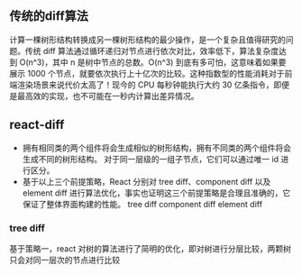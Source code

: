 
## 传统的diff算法
计算一棵树形结构转换成另一棵树形结构的最少操作，是一个复杂且值得研究的问题。传统 diff 算法通过循环递归对节点进行依次对比，效率低下，算法复杂度达到 O(n^3)，其中 n 是树中节点的总数。O(n^3) 到底有多可怕，这意味着如果要展示 1000 个节点，就要依次执行上十亿次的比较。这种指数型的性能消耗对于前端渲染场景来说代价太高了！现今的 CPU 每秒钟能执行大约 30 亿条指令，即便是最高效的实现，也不可能在一秒内计算出差异情况。

## react-diff


* 拥有相同类的两个组件将会生成相似的树形结构，拥有不同类的两个组件将会生成不同的树形结构。
对于同一层级的一组子节点，它们可以通过唯一 id 进行区分。
* 基于以上三个前提策略，React 分别对 tree diff、component diff 以及 element diff 进行算法优化，事实也证明这三个前提策略是合理且准确的，它保证了整体界面构建的性能。
tree diff
component diff
element diff

### tree diff

基于策略一，react 对树的算法进行了简明的优化，即对树进行分层比较，两颗树只会对同一层次的节点进行比较

